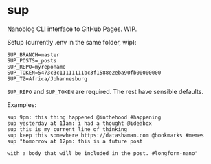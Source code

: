 # sup

Nanoblog CLI interface to GitHub Pages. WIP.

Setup (currently .env in the same folder, wip):
```
SUP_BRANCH=master
SUP_POSTS=_posts
SUP_REPO=myreponame
SUP_TOKEN=5473c3c11111111bc3f1588e2eba90fb00000000
SUP_TZ=Africa/Johannesburg
```

`SUP_REPO` and `SUP_TOKEN` are required. The rest have sensible defaults.

Examples:
```
sup 9pm: this thing happened @inthehood #happening
sup yesterday at 11am: i had a thought @ideabox
sup this is my current line of thinking
sup keep this somewhere https://datashaman.com @bookmarks #memes
sup "tomorrow at 12pm: this is a future post

with a body that will be included in the post. #longform-nano"
```
